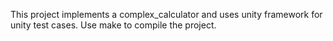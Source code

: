 This project implements a complex_calculator and uses unity framework for unity test cases.
Use make to compile the project.